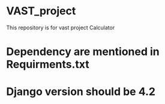 # VAST_project

This repository is for vast project Calculator

# Dependency are mentioned in Requirments.txt

# Django version should be 4.2
